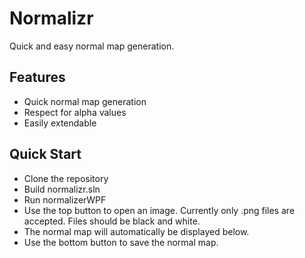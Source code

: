 # Normalizr
Quick and easy normal map generation.

## Features
* Quick normal map generation
* Respect for alpha values
* Easily extendable

## Quick Start
* Clone the repository
* Build normalizr.sln
* Run normalizerWPF
* Use the top button to open an image. Currently only .png files are accepted. Files should be black and white.
* The normal map will automatically be displayed below.
* Use the bottom button to save the normal map.

